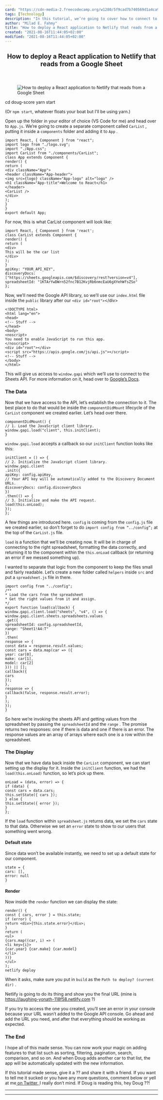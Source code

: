 ```yaml
---
card: "https://cdn-media-2.freecodecamp.org/w1280/5f9cad7b740569d1a4ca9fb9.jpg"
tags: [Technology]
description: "In this tutorial, we’re going to cover how to connect to a sp"
author: "Milad E. Fahmy"
title: "How to deploy a React application to Netlify that reads from a Google Sheet"
created: "2021-08-16T11:44:05+02:00"
modified: "2021-08-16T11:44:05+02:00"
---
```

<div class="site-wrapper">
<main id="site-main" class="site-main outer">
<div class="inner">
<article class="post-full post tag-technology tag-startup tag-education tag-programming tag-react ">
<header class="post-full-header">
<h1 class="post-full-title">How to deploy a React application to Netlify that reads from a Google Sheet</h1>
</header>
<figure class="post-full-image">
<picture>
<source media="(max-width: 700px)" sizes="1px" srcset="data:image/gif;base64,R0lGODlhAQABAIAAAAAAAP///yH5BAEAAAAALAAAAAABAAEAAAIBRAA7 1w">
<source media="(min-width: 701px)" sizes="(max-width: 800px) 400px,
(max-width: 1170px) 700px,
1400px" srcset="https://cdn-media-2.freecodecamp.org/w1280/5f9cad7b740569d1a4ca9fb9.jpg 300w,
https://cdn-media-2.freecodecamp.org/w1280/5f9cad7b740569d1a4ca9fb9.jpg 600w,
https://cdn-media-2.freecodecamp.org/w1280/5f9cad7b740569d1a4ca9fb9.jpg 1000w,
https://cdn-media-2.freecodecamp.org/w1280/5f9cad7b740569d1a4ca9fb9.jpg 2000w">
<img onerror="this.style.display='none'" src="https://cdn-media-2.freecodecamp.org/w1280/5f9cad7b740569d1a4ca9fb9.jpg" alt="How to deploy a React application to Netlify that reads from a Google Sheet">
</picture>
</figure>
<section class="post-full-content">
<div class="post-content">
cd doug-score
yarn start</code></pre><p>(Or <code>npm start</code>, whatever floats your boat but I'll be using yarn.)</p><p>Open up the folder in your editor of choice (VS Code for me) and head over to <code>App.js</code>. We’re going to create a separate component called <code>CarList</code> , putting it inside a <code>components</code> folder and adding it to <code>App</code> .</p><pre><code class="language-js">import React, { Component } from "react";
import logo from "./logo.svg";
import "./App.css";
import CarList from "./components/CarList";
class App extends Component {
render() {
return (
&lt;div className="App"&gt;
&lt;header className="App-header"&gt;
&lt;img src={logo} className="App-logo" alt="logo" /&gt;
&lt;h1 className="App-title"&gt;Welcome to React&lt;/h1&gt;
&lt;/header&gt;
&lt;CarList /&gt;
&lt;/div&gt;
);
}
}
export default App;</code></pre><p>For now, this is what CarList component will look like:</p><pre><code class="language-js">import React, { Component } from 'react';
class CarList extends Component {
render() {
return (
&lt;div&gt;
This will be the car list
&lt;/div&gt;
);
}
apiKey: "YOUR_API_KEY",
discoveryDocs:
["https://sheets.googleapis.com/$discovery/rest?version=v4"],
spreadsheetId: "1KTArYwDWrn52fnc7B12KvjRb6nmcEaU6gXYehWfsZSo"
};</code></pre><p>Now, we’ll need the Google API library, so we’ll use our <code>index.html</code> file inside the <code>public</code> library after our <code>&lt;div id="root"&gt;</code>&lt;/div&gt;</p><pre><code class="language-html">&lt;!DOCTYPE html&gt;
&lt;html lang="en"&gt;
&lt;head&gt;
&lt;!-- Stuff --&gt;
&lt;/head&gt;
&lt;body&gt;
&lt;noscript&gt;
You need to enable JavaScript to run this app.
&lt;/noscript&gt;
&lt;div id="root"&gt;&lt;/div&gt;
&lt;script src="https://apis.google.com/js/api.js"&gt;&lt;/script&gt;
&lt;!-- Stuff --&gt;
&lt;/body&gt;
&lt;/html&gt;</code></pre><p>This will give us access to <code>window.gapi</code> which we’ll use to connect to the Sheets API. For more information on it, head over to <a href="https://developers.google.com/sheets/api/quickstart/js" rel="noopener">Google’s Docs</a>.</p><h3 id="the-data">The Data</h3><p>Now that we have access to the API, let’s establish the connection to it. The best place to do that would be inside the <code>componentDidMount</code> lifecycle of the <code>CarList</code> component we created earlier. Let’s head over there.</p><pre><code class="language-js">componentDidMount() {
// 1. Load the JavaScript client library.
window.gapi.load("client", this.initClient);
}</code></pre><p><code>window.gapi.load</code> accepts a callback so our <code>initClient</code> function looks like this:</p><pre><code class="language-js">initClient = () =&gt; {
// 2. Initialize the JavaScript client library.
window.gapi.client
.init({
apiKey: config.apiKey,
// Your API key will be automatically added to the Discovery Document URLs.
discoveryDocs: config.discoveryDocs
})
.then(() =&gt; {
// 3. Initialize and make the API request.
load(this.onLoad);
});
};</code></pre><p>A few things are introduced here. <code>config</code> is coming from the <code>config.js</code> file we created earlier, so don’t forget to do <code>import config from “../config”;</code> at the top of the <code>CarList.js</code> file.</p><p><code>load</code> is a function that we’ll be creating now. It will be in charge of connecting to the right spreadsheet, formatting the data correctly, and returning it to the component within the <code>this.onLoad</code> callback (or returning an error if we messed something up).</p><p>I wanted to separate that logic from the component to keep the files small and fairly readable. Let’s create a new folder called <code>helpers</code> inside <code>src</code> and put a <code>spreadsheet.js</code> file in there.</p><pre><code class="language-js">import config from "../config";
/**
* Load the cars from the spreadsheet
* Get the right values from it and assign.
*/
export function load(callback) {
window.gapi.client.load("sheets", "v4", () =&gt; {
window.gapi.client.sheets.spreadsheets.values
.get({
spreadsheetId: config.spreadsheetId,
range: "Sheet1!A4:T"
})
.then(
response =&gt; {
const data = response.result.values;
const cars = data.map(car =&gt; ({
year: car[0],
make: car[1],
model: car[2]
})) || [];
callback({
cars
});
},
response =&gt; {
callback(false, response.result.error);
}
);
});
}</code></pre><p>So here we’re invoking the sheets API and getting values from the spreadsheet by passing the <code>spreadsheetId</code> and the <code>range</code> . The promise returns two responses: one if there is data and one if there is an error. The response values are an array of arrays where each one is a row within the spreadsheet.</p><h3 id="the-display">The Display</h3><p>Now that we have data back inside the <code>CarList</code> component, we can start setting up the display for it. Inside the <code>initClient</code> function, we had the <code>load(this.onLoad)</code> function, so let’s pick up there.</p><pre><code class="language-js">onLoad = (data, error) =&gt; {
if (data) {
const cars = data.cars;
this.setState({ cars });
} else {
this.setState({ error });
}
};</code></pre><p>If the <code>load</code> function within <code>spreadsheet.js</code> returns data, we set the <code>cars</code> state to that data. Otherwise we set an <code>error</code> state to show to our users that something went wrong.</p><h4 id="default-state">Default state</h4><p>Since data won’t be available instantly, we need to set up a default state for our component.</p><pre><code class="language-js">state = {
cars: [],
error: null
}</code></pre><h4 id="render">Render</h4><p>Now inside the <code>render</code> function we can display the state:</p><pre><code class="language-js">render() {
const { cars, error } = this.state;
if (error) {
return &lt;div&gt;{this.state.error}&lt;/div&gt;;
}
return (
&lt;ul&gt;
{cars.map((car, i) =&gt; (
&lt;li key={i}&gt;
{car.year} {car.make} {car.model}
&lt;/li&gt;
))}
&lt;/ul&gt;
);
netlify deploy</code></pre><p>When it asks, make sure you put in <code>build</code> as the <code>Path to deploy? (current dir)</code> .</p><p>Netlify is going to do its thing and show you the final URL (mine is <a href="https://laughing-yonath-118f58.netlify.com/" rel="noopener">https://laughing-yonath-118f58.netlify.com</a> ?)</p><p>If you try to access the one you created, you’ll see an error in your console because your URL wasn’t added to the Google API console. Go ahead and add the URL you need, and after that everything should be working as expected.</p><h3 id="the-end">The End</h3><p>I hope all of this made sense. You can now work your magic on adding features to that list such as sorting, filtering, pagination, search, comparison, and so on. And when Doug adds another car to that list, the app will be automatically updated with the new information.</p><p>If this tutorial made sense, give it a ?? and share it with a friend. If you want to tell me it sucked or you have any more questions, comment below or yell at me<a href="https://twitter.com/416serg" rel="noopener"> on Twitter, </a>I really don’t mind. If Doug is reading this, hey Doug ??!</p>
</div>
<hr>
<hr>
</section>
</article>
</div>
</main>
</div>
<!-- Google Tag Manager (noscript) -->
<!-- End Google Tag Manager (noscript) -->
